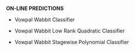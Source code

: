 
**ON-LINE PREDICTIONS**

* Vowpal Wabbit Classifier

* Vowpal Wabbit Low Rank Quadratic Classifier

* Vowpal Wabbit Stagewise Polynomial Classifier